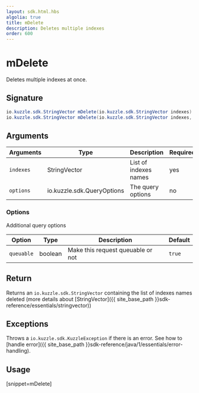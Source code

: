 ```yaml
---
layout: sdk.html.hbs
algolia: true
title: mDelete
description: Deletes multiple indexes
order: 600
---
```


# mDelete

Deletes multiple indexes at once.

## Signature

```java
io.kuzzle.sdk.StringVector mDelete(io.kuzzle.sdk.StringVector indexes) throws io.kuzzle.sdk.BadRequestException, io.kuzzle.sdk.ForbiddenException, io.kuzzle.sdk.GatewayTimeoutException, io.kuzzle.sdk.InternalException, io.kuzzle.sdk.ServiceUnavailableException;
io.kuzzle.sdk.StringVector mDelete(io.kuzzle.sdk.StringVector indexes, io.kuzzle.sdk.QueryOptions options) throws io.kuzzle.sdk.BadRequestException, io.kuzzle.sdk.ForbiddenException, io.kuzzle.sdk.GatewayTimeoutException, io.kuzzle.sdk.InternalException, io.kuzzle.sdk.ServiceUnavailableException;
```

## Arguments

| Arguments | Type         | Description           | Required |
| --------- | ------------ | --------------------- | -------- |
| `indexes` | StringVector | List of indexes names | yes      |
| `options` | io.kuzzle.sdk.QueryOptions | The query options     | no       |

### **Options**

Additional query options

| Option     | Type    | Description                       | Default |
| ---------- | ------- | --------------------------------- | ------- |
| `queuable` | boolean | Make this request queuable or not | `true`  |

## Return

Returns an `io.kuzzle.sdk.StringVector` containing the list of indexes names deleted (more details about [StringVector]({{ site_base_path }}sdk-reference/essentials/stringvector))

## Exceptions

Throws a `io.kuzzle.sdk.KuzzleException` if there is an error. See how to [handle error]({{ site_base_path }}sdk-reference/java/1/essentials/error-handling).

## Usage

[snippet=mDelete]
